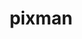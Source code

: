 ---
title: "pixman"
layout: cache
categories: [package, develop-2024-11-24]
meta: {"versions": ["0.44.0"], "compilers": ["apple-clang@=15.0.0", "gcc@=11.1.0", "gcc@=11.4.0"], "oss": ["ubuntu20.04", "ubuntu22.04", "ventura"], "platforms": ["darwin", "linux"], "targets": ["aarch64", "x86_64_v3"], "stacks": ["data-vis-sdk", "developer-tools-darwin", "e4s", "root"], "num_specs": 3, "num_specs_by_stack": {"developer-tools-darwin": 1, "root": 3, "data-vis-sdk": 1, "e4s": 1}}
spec_details: [{"hash": "xnllhsb2iuchkunwsx7vsgybsqmzthuk", "compiler": "apple-clang@=15.0.0", "versions": ["0.44.0"], "os": "ventura", "platform": "darwin", "target": "aarch64", "variants": ["build_system=meson", "buildtype=release", "default_library=shared", "+shared", "~strip"], "stacks": ["developer-tools-darwin", "root"], "size": "-", "tarball": "https://binaries.spack.io/develop-2024-11-24/build_cache/darwin-ventura-aarch64/apple-clang-15.0.0/pixman-0.44.0/darwin-ventura-aarch64-apple-clang-15.0.0-pixman-0.44.0-xnllhsb2iuchkunwsx7vsgybsqmzthuk.spack"}, {"hash": "ijq5w2pe5t4tkpkelxurzmtirtdy7y5e", "compiler": "gcc@=11.1.0", "versions": ["0.44.0"], "os": "ubuntu20.04", "platform": "linux", "target": "x86_64_v3", "variants": ["build_system=meson", "buildtype=release", "default_library=shared", "+shared", "~strip"], "stacks": ["data-vis-sdk", "root"], "size": "-", "tarball": "https://binaries.spack.io/develop-2024-11-24/build_cache/linux-ubuntu20.04-x86_64_v3/gcc-11.1.0/pixman-0.44.0/linux-ubuntu20.04-x86_64_v3-gcc-11.1.0-pixman-0.44.0-ijq5w2pe5t4tkpkelxurzmtirtdy7y5e.spack"}, {"hash": "4masxklobcznqbqcenc6t2fw4fslca35", "compiler": "gcc@=11.4.0", "versions": ["0.44.0"], "os": "ubuntu22.04", "platform": "linux", "target": "x86_64_v3", "variants": ["build_system=meson", "buildtype=release", "default_library=shared", "+shared", "~strip"], "stacks": ["e4s", "root"], "size": "-", "tarball": "https://binaries.spack.io/develop-2024-11-24/build_cache/linux-ubuntu22.04-x86_64_v3/gcc-11.4.0/pixman-0.44.0/linux-ubuntu22.04-x86_64_v3-gcc-11.4.0-pixman-0.44.0-4masxklobcznqbqcenc6t2fw4fslca35.spack"}]
---